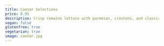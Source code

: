 ```yaml
---
title: Caesar Selections
price: 8.95
description: Crisp romaine lettuce with parmesan, croutons, and classic Caesar dressing.
vegan: false
glutenfree: true
vegetarian: true
image: caesar.jpg
---
```

